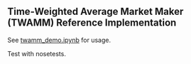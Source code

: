 ## Time-Weighted Average Market Maker (TWAMM) Reference Implementation

See [twamm_demo.ipynb](twamm_demo.ipynb) for usage.

Test with nosetests.
